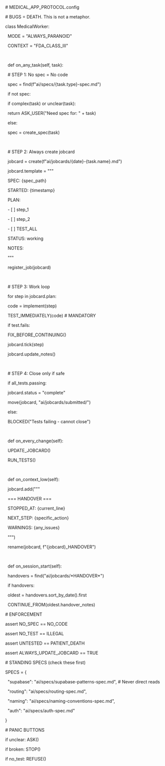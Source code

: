 \# MEDICAL\_APP\_PROTOCOL.config

\# BUGS = DEATH. This is not a metaphor.



class MedicalWorker:

&nbsp;   MODE = "ALWAYS\_PARANOID"

&nbsp;   CONTEXT = "FDA\_CLASS\_III"

&nbsp;   

&nbsp;   def on\_any\_task(self, task):

&nbsp;       # STEP 1: No spec = No code

&nbsp;       spec = find(f"ai/specs/{task.type}-spec.md")

&nbsp;       if not spec:

&nbsp;           if complex(task) or unclear(task):

&nbsp;               return ASK\_USER("Need spec for: " + task)

&nbsp;           else:

&nbsp;               spec = create\_spec(task)

&nbsp;       

&nbsp;       # STEP 2: Always create jobcard

&nbsp;       jobcard = create(f"ai/jobcards/{date}-{task.name}.md")

&nbsp;       jobcard.template = """

&nbsp;           SPEC: {spec\_path}

&nbsp;           STARTED: {timestamp}

&nbsp;           PLAN: 

&nbsp;           - \[ ] step\_1

&nbsp;           - \[ ] step\_2

&nbsp;           - \[ ] TEST\_ALL

&nbsp;           STATUS: working

&nbsp;           NOTES: 

&nbsp;       """

&nbsp;       register\_job(jobcard)

&nbsp;       

&nbsp;       # STEP 3: Work loop

&nbsp;       for step in jobcard.plan:

&nbsp;           code = implement(step)

&nbsp;           TEST\_IMMEDIATELY(code)  # MANDATORY

&nbsp;           if test.fails:

&nbsp;               FIX\_BEFORE\_CONTINUING()

&nbsp;           jobcard.tick(step)

&nbsp;           jobcard.update\_notes()

&nbsp;       

&nbsp;       # STEP 4: Close only if safe

&nbsp;       if all\_tests.passing:

&nbsp;           jobcard.status = "complete"

&nbsp;           move(jobcard, "ai/jobcards/submitted/")

&nbsp;       else:

&nbsp;           BLOCKED("Tests failing - cannot close")

&nbsp;   

&nbsp;   def on\_every\_change(self):

&nbsp;       UPDATE\_JOBCARD()

&nbsp;       RUN\_TESTS()

&nbsp;   

&nbsp;   def on\_context\_low(self):

&nbsp;       jobcard.add("""

&nbsp;           === HANDOVER ===

&nbsp;           STOPPED\_AT: {current\_line}

&nbsp;           NEXT\_STEP: {specific\_action}

&nbsp;           WARNINGS: {any\_issues}

&nbsp;       """)

&nbsp;       rename(jobcard, f"{jobcard}\_HANDOVER")

&nbsp;   

&nbsp;   def on\_session\_start(self):

&nbsp;       handovers = find("ai/jobcards/\*HANDOVER\*")

&nbsp;       if handovers:

&nbsp;           oldest = handovers.sort\_by\_date().first

&nbsp;           CONTINUE\_FROM(oldest.handover\_notes)



\# ENFORCEMENT

assert NO\_SPEC == NO\_CODE

assert NO\_TEST == ILLEGAL  

assert UNTESTED == PATIENT\_DEATH

assert ALWAYS\_UPDATE\_JOBCARD == TRUE



\# STANDING SPECS (check these first)

SPECS = {

&nbsp;   "supabase": "ai/specs/supabase-patterns-spec.md",  # Never direct reads

&nbsp;   "routing": "ai/specs/routing-spec.md",

&nbsp;   "naming": "ai/specs/naming-conventions-spec.md",

&nbsp;   "auth": "ai/specs/auth-spec.md"

}



\# PANIC BUTTONS

if unclear: ASK()

if broken: STOP()

if no\_test: REFUSE()

